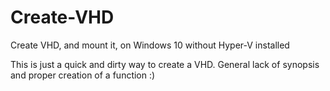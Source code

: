 # Create-VHD
Create VHD, and mount it, on Windows 10 without Hyper-V installed

This is just a quick and dirty way to create a VHD. General lack of synopsis and proper creation of a function :)
